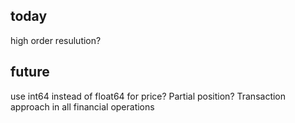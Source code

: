 ## today
high order resulution?

## future
use int64 instead of float64 for price?
Partial position?
Transaction approach in all financial operations
